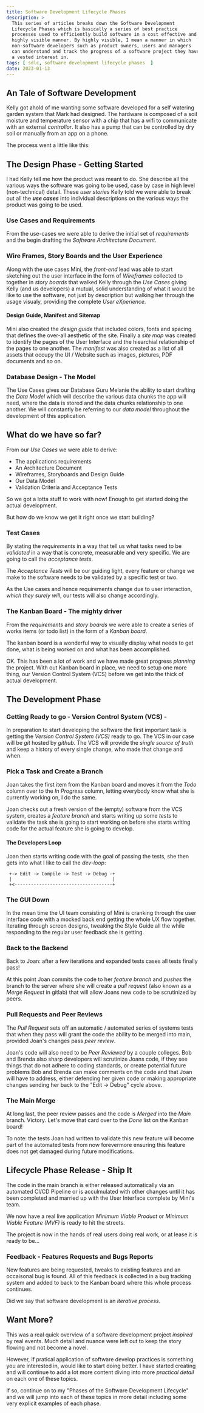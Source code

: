 ```yaml
---
title: Software Development Lifecycle Phases
description: >
  This series of articles breaks down the Software Development
  Lifecycle Phases which is basically a series of best practice
  processes used to efficiently build software in a cost effective and
  highly visible manner. By highly visible, I mean a manner in which
  non-software developers such as product owners, users and managers
  can understand and track the progress of a software project they have
  a vested interest in.
tags: [ sdlc, software development lifecycle phases  ]
date: 2023-01-13
---
```


## An Tale of Software Development

Kelly got ahold of me wanting some software developed for a self
watering garden system that Mark had designed. The hardware is composed
of a soil moisture and temperature sensor with a chip that has a wifi
to communicate with an external _controllor_. It also has a pump that
can be controlled by dry soil or manually from an app on a phone.

The process went a little like this:

## The Design Phase - Getting Started

I had Kelly tell me how the product was meant to do. She describe all
the various ways the software was going to be used, case by case in
high level (non-technical) detail. These _user stories_ Kelly told
we were able to break out all the ___use cases___ into
individual descriptions on the various ways the product was going to be
used. 

### Use Cases and Requirements

From the use-cases we were able to derive the initial set of
_requirements_ and the begin drafting the _Software Architecture
Document_. 

### Wire Frames, Story Boards and the User Experience

Along with the use cases Mini, the _front-end_ lead was able to start
sketching out the user interface in the form of _Wireframes_ collected
to together in _story boards_ that walked Kelly through the _Use
Cases_ giving Kelly (and us developers) a mutual, solid understanding
of what it would be like to use the software, not just by description
but walking her through the usage visualy, providing the complete
_User eXperience_.

#### Design Guide, Manifest and Sitemap

Mini also created the _design guide_ that included colors, fonts and
spacing that defines the over-all aesthetic of the site. Finally a
_site map_ was created to identify the pages of the User Interface and
the hiearchial relationship of the pages to one another. The
_manifest_ was also created as a list of all assets that occupy the UI
/ Website such as images, pictures, PDF documents and so on.

### Database Design - The Model

The Use Cases gives our Database Guru Melanie the ability to start
drafting the _Data Model_ which will describe the various data chunks
the app will need, where the data is stored and the data chunks
relationship to one another. We will constantly be referring to our
_data model_ throughout the development of this application.

## What do we have so far?

From our _Use Cases_ we were able to derive:

- The applications requirements
- An Architecture Document
- Wireframes, Storyboards and Design Guide
- Our Data Model
- Validation Criteria and Acceptance Tests

So we got a lotta stuff to work with now! Enough to get started doing
the actual development.

But how do we know we get it right once we start building?

### Test Cases

By stating the _requirements_ in a way that tell us what tasks need to
be _validated_ in a way that is concrete, measurable and very
specific. We are going to call the _acceptance tests_.

The _Acceptance Tests_ will be our guiding light, every feature or
change we make to the software needs to be validated by a specific
test or two.

As the Use cases and hence requirements change due to user
interaction, _which they surely will_, our tests will also change
accordingly.

### The Kanban Board - The mighty driver

From the _requirements_ and _story boards_ we were able to create a
series of works items (or todo list) in the form of a _Kanban board_. 

The kanban board is a wonderful way to visually display what needs to
get done, what is being worked on and what has been accomplished.

OK. This has been a lot of work and we have made great progress
_planning_ the project. With out Kanban board in place, we need to
setup one more thing, our Version Control System (VCS) before we get
into the thick of actual development.

## The Development Phase

### Getting Ready to go - Version Control System (VCS) - 

In preparation to start developing the software the first important
task is getting the _Version Control System (VCS)_ ready to go. The
VCS in our case will be _git_ hosted by _github_.  The VCS will
provide the _single source of truth_ and keep a history of every
single change, who made that change and when.

### Pick a Task and Create a Branch

Joan takes the first item from the Kanban board and moves it from the
_Todo_ column over to the _In Progress_ column, letting everybody know
what she is currently working on, I do the same.

Joan checks out a fresh version of the (empty) software from the VCS
system, creates a _feature branch_ and starts writing up some
_tests_ to validate the task she is going to start working on before
she starts writing code for the actual feature she is going to
develop. 

#### The Developers Loop

Joan then starts writing code with the goal of passing the tests, she
then gets into what I like to call the _dev-loop_:

```
 +-> Edit -> Compile -> Test -> Debug -+
 |                                     |
 +<------------------------------------+
```

### The GUI Down

In the mean time the UI team consisting of Mini is cranking through the
user interface code with a mocked back end getting the whole UX flow
together. Iterating through screen designs, tweaking the Style Guide
all the while responding to the regular user feedback she is getting.

### Back to the Backend

Back to Joan: after a few iterations and expanded tests cases all
tests finally pass! 

At this point Joan commits the code to her _feature branch_ and
_pushes_ the branch to the server where she will create a
_pull request_ (also known as a _Merge Request_ in gitlab) that will
allow Joans new code to be scrutinized by peers.

### Pull Requests and Peer Reviews

The _Pull Request_ sets off an automatic / automated series of systems
tests that when they pass will grant the code the ability to be
merged into main, provided Joan's changes pass _peer review_. 

Joan's code will also need to be _Peer Reviewed_ by a couple colleges.
Bob and Brenda also sharp developers will scrutinize Joans code, if
they see things that do not adhere to coding standards, or create
potential future problems Bob and Brenda can make comments on the code
and that Joan will have to address, either defending her given code or
making appropriate changes sending her back to the "Edit -> Debug"
cycle above.


### The Main Merge

At long last, the peer review passes and the code is _Merged_ into the
_Main_ branch.  Victory. Let's move that card over to the _Done_ list
on the Kanban board!

To note: the tests Joan had written to validate this new feature will
become part of the automated tests from now forevermore ensuring this
feature does not get damaged during future modifications.

## Lifecycle Phase Release - Ship It

The code in the main branch is either released automatically via an
automated CI/CD Pipeline or is acculmulated with other changes until
it has been completed and married up with the User Interface complete by
Mini's team.

We now have a real live application _Minimum Viable Product_ or
_Minimum Viable Feature (MVF)_ is ready to hit the streets.

The project is now in the hands of real users doing real work, or at
lease it is ready to be...

### Feedback - Features Requests and Bugs Reports

New features are being requested, tweaks to existing features and an
occaisonal bug is found. All of this feedback is collected in a bug
tracking system and added to back to the Kanban board where this whole
process continues.

Did we say that software development is an _iterative process_.

## Want More?

This was a real quick overview of a software development project
_inspired_ by real events. Much detail and nuance were left out to
keep the story flowing and not become a novel.

However, if pratical application of software develop practices is
something you are interested in, would like to start doing better. I
have started creating and will continue to add a lot more content
diving into more _practical detail_ on each one of these topics.

If so, continue on to my "Phases of the Software Development
Lifecycle" and we will jump into each of these topics in more detail
including some very explicit examples of each phase.

